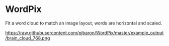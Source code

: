 # WordPix
Fit a word cloud to match an image layout, words are horizontal and scaled.

https://raw.githubusercontent.com/pjbaron/WordPix/master/example_output/brain_cloud_768.png
